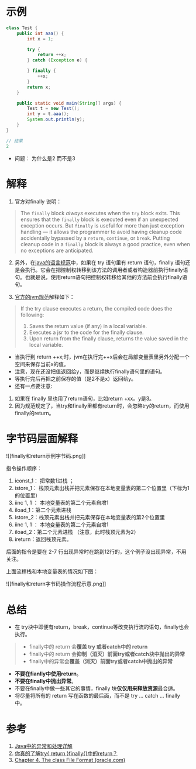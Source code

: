 # 示例
```java
class Test {
	public int aaa() {
		int x = 1;

		try {
			return ++x;
		} catch (Exception e) {

		} finally {
			++x;
		}
		return x;
	}

	public static void main(String[] args) {
		Test t = new Test();
		int y = t.aaa();
		System.out.println(y);
	}
}

// 结果
2
```
- 问题： 为什么是2 而不是3


# 解释
1. 官方对finally 说明：
>The `finally` block _always_ executes when the `try` block exits. This ensures that the `finally` block is executed even if an unexpected exception occurs. But `finally` is useful for more than just exception handling — it allows the programmer to avoid having cleanup code accidentally bypassed by a `return`, `continue`, or `break`. Putting cleanup code in a `finally` block is always a good practice, even when no exceptions are anticipated.

2. 另外，在[java的语言规范](http://docs.oracle.com/javase/specs/jls/se7/html/jls-14.html#jls-14.17)中，如果在 try 语句里有 return 语句，finally 语句还是会执行。它会在把控制权转移到该方法的调用者或者构造器前执行finally语句。也就是说，使用return语句把控制权转移给其他的方法前会执行finally语句。


3. [官方的jvm规范](http://docs.oracle.com/javase/specs/jvms/se7/html/jvms-4.html#jvms-4.10.2.5)解释如下：
> If the try clause executes a return, the compiled code does the following:
> 
> 1.  Saves the return value (if any) in a local variable.
> 2.  Executes a jsr to the code for the finally clause.
> 3.  Upon return from the finally clause, returns the value saved in the local variable.

- 当执行到 return ++x;时，jvm在执行完++x后会在局部变量表里另外分配一个空间来保存当前x的值。  
- 注意，现在还没把值返回给y，而是继续执行finally语句里的语句。
- 等执行完后再把之前保存的值（是2不是x）返回给y。  
- 还有一点要注意:
1. 如果在 finally 里也用了return语句，比如return +xx。y是3。
3. 因为规范规定了，当try和finally里都有return时，会忽略try的return，而使用finally的return。


# 字节码层面解释
![[finally和return示例字节码.png]]

指令操作顺序：  
1. iconst_1： 把常数1进栈 ；
2. istore_1： 栈顶元素出栈并把元素保存在本地变量表的第二个位置里（下标为1的位置里） 
3. iinc 1, 1 ： 本地变量表的第二个元素自增1 
4. iload_1：第二个元素进栈 
5. istore_2：栈顶元素出栈并把元素保存在本地变量表的第2个位置里 
6. iinc 1, 1 ： 本地变量表的第二个元素自增1 
7. iload_2：第二个元素进栈 （注意，此时栈顶元素为2）
8. ireturn：返回栈顶元素。

后面的指令是要在 2-7 行出现异常时在跳到12行的，这个例子没出现异常，不用关注。

上面流程栈和本地变量表的情况如下图：

![[finally和return字节码操作流程示意.png]]


# 总结
- 在 try块中即便有return，break，continue等改变执行流的语句，finally也会执行。
> - finally中的 return 会**覆盖 try 或者catch中的 return**
> - finally中的 return 会**抑制（消灭）前面try或者catch块中抛出的异常**
> - finally中的异常会**覆盖（消灭）前面try或者catch中抛出的异常**


-   **不要在fianlly中使用return**。
-   **不要在finally中抛出异常**。
-   不要在finally中做一些其它的事情，finally 块**仅仅用来释放资源**最合适。
-   将尽量将所有的 return 写在函数的最后面，而不是 try ... catch ... finally 中。

# 参考
1. [Java中的异常和处理详解](https://www.cnblogs.com/lulipro/p/7504267.html)
2. [你真的了解try{ return }finally{}中的return？](https://www.cnblogs.com/averey/p/4379646.html)
3. [Chapter 4. The class File Format (oracle.com)](https://docs.oracle.com/javase/specs/jvms/se7/html/jvms-4.html#jvms-4.10.2.5)
